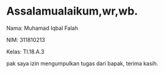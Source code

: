 # Assalamualaikum,wr,wb.

Nama: Muhamad Iqbal Falah

NIM: 311810213

Kelas: TI.18.A.3

pak saya izin mengumpulkan tugas dari bapak, terima kasih.
